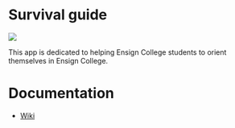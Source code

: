 # Survival guide

[![](https://dcbadge.vercel.app/api/server/INVITEID)](https://discord.gg/jaavNtrG)


This app is dedicated to helping Ensign College students to orient themselves in Ensign College. 

# Documentation
- [Wiki](https://github.com/Ensign-College/survival-guide/wiki)
